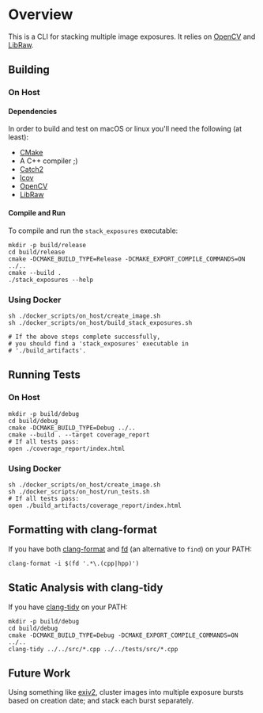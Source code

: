 # Overview

This is a CLI for stacking multiple image exposures.  It relies on [OpenCV](https://docs.opencv.org/4.5.5/) and [LibRaw](https://www.libraw.org/docs/API-CXX.html).

## Building

### On Host

#### Dependencies

In order to build and test on macOS or linux you'll need the following (at least):
* [CMake](https://www.cmake.org)
* A C++ compiler ;)
* [Catch2](https://github.com/catchorg/Catch2)
* [lcov](https://github.com/linux-test-project/lcov.git)
* [OpenCV](https://docs.opencv.org/4.5.5/) 
* [LibRaw](https://www.libraw.org/docs/API-CXX.html)

#### Compile and Run

To compile and run the `stack_exposures` executable:
```shell
mkdir -p build/release
cd build/release
cmake -DCMAKE_BUILD_TYPE=Release -DCMAKE_EXPORT_COMPILE_COMMANDS=ON ../..
cmake --build .
./stack_exposures --help
```

### Using Docker

```shell
sh ./docker_scripts/on_host/create_image.sh
sh ./docker_scripts/on_host/build_stack_exposures.sh

# If the above steps complete successfully,
# you should find a 'stack_exposures' executable in 
# './build_artifacts'.
```



## Running Tests

### On Host

```shell
mkdir -p build/debug
cd build/debug
cmake -DCMAKE_BUILD_TYPE=Debug ../..
cmake --build . --target coverage_report
# If all tests pass:
open ./coverage_report/index.html
```

### Using Docker

```shell
sh ./docker_scripts/on_host/create_image.sh
sh ./docker_scripts/on_host/run_tests.sh
# If all tests pass:
open ./build_artifacts/coverage_report/index.html
```

## Formatting with clang-format

If you have both [clang-format](https://clang.llvm.org/docs/ClangFormat.html) and [fd](https://github.com/sharkdp/fd.git) (an alternative to `find`) on your PATH:

```shell
clang-format -i $(fd '.*\.(cpp|hpp)')
```

## Static Analysis with clang-tidy

If you have [clang-tidy](https://clang.llvm.org/extra/clang-tidy/) on your PATH:

```shell
mkdir -p build/debug
cd build/debug
cmake -DCMAKE_BUILD_TYPE=Debug -DCMAKE_EXPORT_COMPILE_COMMANDS=ON ../..
clang-tidy ../../src/*.cpp ../../tests/src/*.cpp
```


## Future Work

Using something like [exiv2](https://exiv2.org), cluster images into multiple exposure bursts based on creation date; and stack each burst separately.